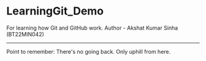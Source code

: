 # LearningGit_Demo
For learning how Git and GitHub work.
Author - Akshat Kumar Sinha (BT22MIN042)
<hr>
Point to remember: There's no going back. Only uphill from here.
